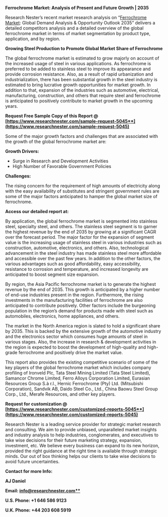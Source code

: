 ﻿**Ferrochrome Market: Analysis of Present and Future Growth | 2035**

Research Nester’s recent market research analysis on “[Ferrochrome Market](https://www.researchnester.com/reports/ferrochrome-market/5045): Global Demand Analysis & Opportunity Outlook 2035” delivers a detailed competitors analysis and a detailed overview of the global ferrochrome market in terms of market segmentation by product type, application, and by region. 

**Growing Steel Production to Promote Global Market Share of Ferrochrome**

The global ferrochrome market is estimated to grow majorly on account of the increased usage of steel in various applications. As ferrochrome is preferred to be added to stainless steel to improve its appearance and provide corrosion resistance. Also, as a result of rapid urbanization and industrialization, there has been substantial growth in the steel industry is estimated to bring lucrative growth opportunities for market growth. In addition to that, expansion of the industries such as automotive, electrical, manufacturing, construction, and others that require steel and ferrochrome is anticipated to positively contribute to market growth in the upcoming years. 

**Request Free Sample Copy of this Report @ [https://www.researchnester.com/sample-request-5045**](https://www.researchnester.com/sample-request-5045)**

Some of the major growth factors and challenges that are associated with the growth of the global ferrochrome market are:

**Growth Drivers:**

- Surge in Research and Development Activities
- High Number of Favorable Government Policies

**Challenges:**

The rising concern for the requirement of high amounts of electricity along with the easy availability of substitutes and stringent government rules are some of the major factors anticipated to hamper the global market size of ferrochrome.

**Access our detailed report at:**

By application, the global ferrochrome market is segmented into stainless steel, specialty steel, and others. The stainless steel segment is to garner the highest revenue by the end of 2035 by growing at a significant CAGR over the forecast period. The major factor for the expansion of segment value is the increasing usage of stainless steel in various industries such as construction, automotive, electronics, and others. Also, technological advancement in the steel industry has made stainless steel more affordable and accessible over the past few years. In addition to the other factors, the various advantages such as good affordability, easy accessibility, resistance to corrosion and temperature, and increased longevity are anticipated to boost segment size expansion.

By region, the Asia Pacific ferrochrome market is to generate the highest revenue by the end of 2035. This growth is anticipated by a higher number of end-use industries present in the region. Furthermore, the rising investments in the manufacturing facilities of ferrochrome are also anticipated to contribute positively. Other factors include the burgeoning population in the region’s demand for products made with steel such as automobiles, electronics, home appliances, and others. 

The market in the North America region is slated to hold a significant share by 2035. This is backed by the extensive growth of the automotive industry and the electronics sector which consumes huge amounts of steel in various stages. Also, the increase in research & development activities in the region is expected to boost the development of high-quality and high-grade ferrochrome and positively drive the market value.

This report also provides the existing competitive scenario of some of the key players of the global ferrochrome market which includes company profiling of Ironveld Plc, Tata Steel Mining Limited (Tata Steel Limited), Samancor Chrome Limited, Ferro Alloys Corporation Limited, Eurasian Resources Group S.à r.l., Hernic Ferrochrome (Pty) Ltd. (Mitsubishi Corporation), Sandvik AB, Daido Steel Co., Ltd., China Baowu Steel Group Corp., Ltd., Merafe Resources, and other key players.

**Request for customization @ [https://www.researchnester.com/customized-reports-5045**](https://www.researchnester.com/customized-reports-5045)**

Research Nester is a leading service provider for strategic market research and consulting. We aim to provide unbiased, unparalleled market insights and industry analysis to help industries, conglomerates, and executives to take wise decisions for their future marketing strategy, expansion, investment, etc. We believe every business can expand to its new horizon, provided the right guidance at the right time is available through strategic minds. Our out of box thinking helps our clients to take wise decisions to avoid future uncertainties.

**Contact for more Info:**

**AJ Daniel**

**Email: [info@researchnester.com**](mailto:info@researchnester.com)**

**U.S. Phone: +1 646 586 9123** 

**U.K. Phone: +44 203 608 5919**
